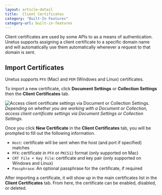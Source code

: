 ```yaml
---
layout: article-detail
title:  Client Certificates
category: "Built-In Features"
category-url: built-in-features
---
```


Client certificates are used by some APIs to as a means of authentication. Unetus supports assigning a client certificate to a specific domain name and will automatically use them automatically whenever a request to that domain is sent.

## Import Certificates

Unetus supports `PFX` (Mac) and `PEM` (Windows and Linux) certificates. 

To import a new certificate, click **Document Settings** or **Collection Settings** then the **Client Certificates** tab. 

![Access client certificate settings via Document or Collection Settings.](/assets/images/document-settings.png)
_Depending on whether you are working with a Document or Collection, access client certificate settings via Document Settings or Collection Settings._

Once you click **New Certificate** in the **Client Certificates** tab, you will be prompted to fill out the following information. 

* `Host`: certificate will be sent when the host (and port if specified) matches
* `PFX`: certificate in `PFX` or `PKCS12` format (only supported on Mac)
* `CRT File + Key File`: certificate and key pair (only supported on Windows and Linux)
* `Passphrase`: An optional passphrase for the certificate, if required

After importing a certificate, it will show up in the main certificates list in the **Client Certificates** tab. From here, the certificate can be enabled, disabled, or deleted.

